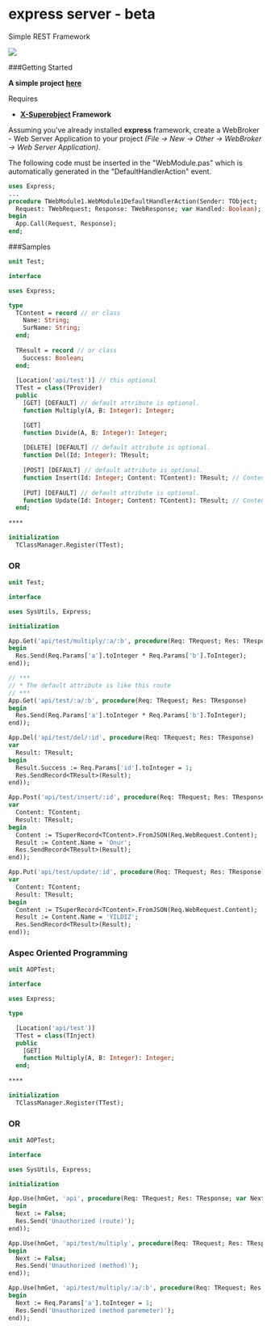 


# express server - beta
Simple REST Framework 

[![](https://www.paypalobjects.com/en_US/i/btn/btn_donate_LG.gif)](https://www.paypal.com/cgi-bin/webscr?cmd=_s-xclick&hosted_button_id=X658UEM4KQ3YA)

###Getting Started

**A simple project [here](https://github.com/onryldz/express-dataset/tree/master/Sample/RestServer)**

Requires
 - **[X-Superobject](https://github.com/onryldz/x-superobject) Framework**

Assuming you've already installed **express** framework, create a WebBroker - Web Server Application to your project *(File -> New -> Other -> WebBroker -> Web Server Application)*.

The following code must be inserted in the "WebModule.pas" which is automatically generated in the "DefaultHandlerAction" event.

```pascal
uses Express;
...
procedure TWebModule1.WebModule1DefaultHandlerAction(Sender: TObject;
  Request: TWebRequest; Response: TWebResponse; var Handled: Boolean);
begin
  App.Call(Request, Response);
end;
```

###Samples

```pascal
unit Test;

interface

uses Express;

type
  TContent = record // or class
    Name: String;
    SurName: String;
  end;
  
  TResult = record // or class
    Success: Boolean;
  end;
  
  [Location('api/test')] // this optional
  TTest = class(TProvider)
  public
    [GET] [DEFAULT] // default attribute is optional. 
    function Multiply(A, B: Integer): Integer;  

    [GET]
    function Divide(A, B: Integer): Integer; 
    
    [DELETE] [DEFAULT] // default attribute is optional.
    function Del(Id: Integer): TResult;
    
    [POST] [DEFAULT] // default attribute is optional.
    function Insert(Id: Integer; Content: TContent): TResult; // Content is optional
    
    [PUT] [DEFAULT] // default attribute is optional.
    function Update(Id: Integer; Content: TContent): TResult; // Content is Optional
  end;
  
****

initialization
  TClassManager.Register(TTest);  
```

### OR
```pascal
unit Test;

interface

uses SysUtils, Express;

initialization

App.Get('api/test/multiply/:a/:b', procedure(Req: TRequest; Res: TResponse)
begin
  Res.Send(Req.Params['a'].toInteger * Req.Params['b'].ToInteger);
end));

// ***
// * The default attribute is like this route
// ***
App.Get('api/test/:a/:b', procedure(Req: TRequest; Res: TResponse)
begin
  Res.Send(Req.Params['a'].toInteger * Req.Params['b'].ToInteger);
end));

App.Del('api/test/del/:id', procedure(Req: TRequest; Res: TResponse) 
var
  Result: TResult;
begin
  Result.Success := Req.Params['id'].toInteger = 1;
  Res.SendRecord<TResult>(Result);
end));

App.Post('api/test/insert/:id', procedure(Req: TRequest; Res: TResponse) 
var
  Content: TContent;
  Result: TResult;
begin
  Content := TSuperRecord<TContent>.FromJSON(Req.WebRequest.Content);
  Result := Content.Name = 'Onur';
  Res.SendRecord<TResult>(Result);
end));

App.Put('api/test/update/:id', procedure(Req: TRequest; Res: TResponse) 
var
  Content: TContent;
  Result: TResult;
begin
  Content := TSuperRecord<TContent>.FromJSON(Req.WebRequest.Content);
  Result := Content.Name = 'YILDIZ';
  Res.SendRecord<TResult>(Result);
end));

```

### Aspec Oriented Programming

```pascal
unit AOPTest;

interface

uses Express;

type

  [Location('api/test')]
  TTest = class(TInject)
  public
    [GET]
    function Multiply(A, B: Integer): Integer;
  end;
  
****

initialization
  TClassManager.Register(TTest);  
```

### OR

```pascal
unit AOPTest;

interface

uses SysUtils, Express;

initialization

App.Use(hmGet, 'api', procedure(Req: TRequest; Res: TResponse; var Next: Boolean)
begin
  Next := False;
  Res.Send('Unauthorized (route)');
end));

App.Use(hmGet, 'api/test/multiply', procedure(Req: TRequest; Res: TResponse; var Next: Boolean)
begin
  Next := False;
  Res.Send('Unauthorized (method)');
end));

App.Use(hmGet, 'api/test/multiply/:a/:b', procedure(Req: TRequest; Res: TResponse; var Next: Boolean)
begin
  Next := Req.Params['a'].toInteger = 1;
  Res.Send('Unauthorized (method paremeter)');
end));

```
